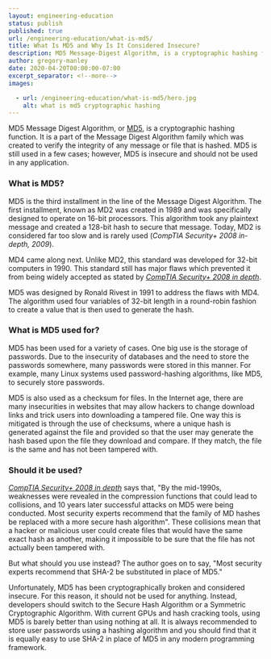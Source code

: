 ```yaml
---
layout: engineering-education
status: publish
published: true
url: /engineering-education/what-is-md5/
title: What Is MD5 and Why Is It Considered Insecure?
description: MD5 Message-Digest Algorithm, is a cryptographic hashing function and is part of the Message Digest Algorithm family. It is insecure and should not be used in applications.
author: gregory-manley
date: 2020-04-20T00:00:00-07:00
excerpt_separator: <!--more-->
images:

  - url: /engineering-education/what-is-md5/hero.jpg
    alt: what is md5 cryptographic hashing
---
```

MD5 Message Digest Algorithm, or [MD5](https://en.wikipedia.org/wiki/MD5), is a cryptographic hashing function. It is a part of the Message Digest Algorithm family which was created to verify the integrity of any message or file that is hashed. MD5 is still used in a few cases; however, MD5 is insecure and should not be used in any application.
<!--more-->

### What is MD5?
MD5 is the third installment in the line of the Message Digest Algorithm. The first installment, known as MD2 was created in 1989 and was specifically designed to operate on 16-bit processors. This algorithm took any plaintext message and created a 128-bit hash to secure that message. Today, MD2 is considered far too slow and is rarely used (*CompTIA Security+ 2008 in-depth, 2009*).

MD4 came along next. Unlike MD2, this standard was developed for 32-bit computers in 1990. This standard still has major flaws which prevented it from being widely accepted as stated by [*CompTIA Security+ 2008 in depth*](http://www.worldcat.org/oclc/752979537).

MD5 was designed by Ronald Rivest in 1991 to address the flaws with MD4. The algorithm used four variables of 32-bit length in a round-robin fashion to create a value that is then used to generate the hash.

### What is MD5 used for?
MD5 has been used for a variety of cases. One big use is the storage of passwords. Due to the insecurity of databases and the need to store the passwords somewhere, many passwords were stored in this manner. For example, many Linux systems used password-hashing algorithms, like MD5, to securely store passwords.

MD5 is also used as a checksum for files. In the Internet age, there are many insecurities in websites that may allow hackers to change download links and trick users into downloading a tampered file. One way this is mitigated is through the use of checksums, where a unique hash is generated against the file and provided so that the user may generate the hash based upon the file they download and compare. If they match, the file is the same and has not been tampered with.

### Should it be used?
[*CompTIA Security+ 2008 in depth*](http://www.worldcat.org/oclc/752979537) says that, "By the mid-1990s, weaknesses were revealed in the compression functions that could lead to collisions, and 10 years later successful attacks on MD5 were being conducted. Most security experts recommend that the family of MD hashes be replaced with a more secure hash algorithm". These collisions mean that a hacker or malicious user could create files that would have the same exact hash as another, making it impossible to be sure that the file has not actually been tampered with.

But what should you use instead? The author goes on to say, "Most security experts recommend that SHA-2 be substituted in place of MD5."

Unfortunately, MD5 has been cryptographically broken and considered insecure. For this reason, it should not be used for anything. Instead, developers should switch to the Secure Hash Algorithm or a Symmetric Cryptographic Algorithm. With current GPUs and hash cracking tools, using MD5 is barely better than using nothing at all. It is always recommended to store user passwords using a hashing algorithm and you should find that it is equally easy to use SHA-2 in place of MD5 in any modern programming framework.
